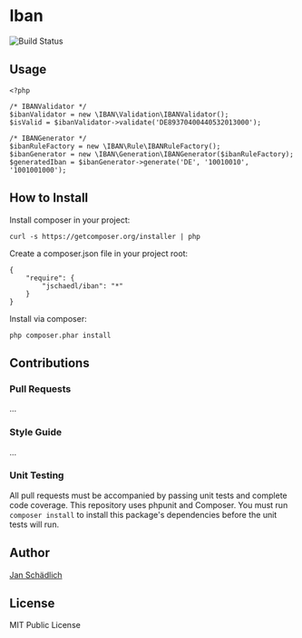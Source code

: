 # Iban

![Build Status](https://travis-ci.org/jschaedl/Iban.png)

## Usage

    <?php
    
    /* IBANValidator */
   	$ibanValidator = new \IBAN\Validation\IBANValidator();
   	$isValid = $ibanValidator->validate('DE89370400440532013000');
   	
   	/* IBANGenerator */
   	$ibanRuleFactory = new \IBAN\Rule\IBANRuleFactory();
   	$ibanGenerator = new \IBAN\Generation\IBANGenerator($ibanRuleFactory);
   	$generatedIban = $ibanGenerator->generate('DE', '10010010', '1001001000');
   	
    
## How to Install

Install composer in your project:

    curl -s https://getcomposer.org/installer | php

Create a composer.json file in your project root:

    {
        "require": {
            "jschaedl/iban": "*"
        }
    }

Install via composer:

    php composer.phar install

## Contributions

### Pull Requests

…

### Style Guide

…

### Unit Testing

All pull requests must be accompanied by passing unit tests and complete code coverage. This repository uses phpunit
and Composer. You must run `composer install` to install this package's dependencies before the unit tests will run.

## Author

[Jan Schädlich](https://github.com/jschaedl)

## License

MIT Public License
